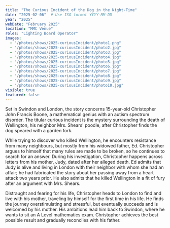 ```yaml
---
title: "The Curious Incident of the Dog in the Night-Time"
date: "2025-02-06"  # Use ISO format YYYY-MM-DD
year: "2025"
webDate: "February 2025"
location: "MMC Venue"
roles: "Lighting Board Operator"
images:
  - "/photos/shows/2025-curiousIncident/photo1.png"
  - "/photos/shows/2025-curiousIncident/photo2.jpg"
  - "/photos/shows/2025-curiousIncident/photo3.jpg"
  - "/photos/shows/2025-curiousIncident/photo4.jpg"
  - "/photos/shows/2025-curiousIncident/photo5.jpg"
  - "/photos/shows/2025-curiousIncident/photo6.jpg"
  - "/photos/shows/2025-curiousIncident/photo7.jpg"
  - "/photos/shows/2025-curiousIncident/photo8.jpg"
  - "/photos/shows/2025-curiousIncident/photo9.jpg"
  - "/photos/shows/2025-curiousIncident/photo10.jpg"
visible: true
featured: false
---
```

Set in Swindon and London, the story concerns 15-year-old Christopher John Francis Boone, a mathematical genius with an autism spectrum disorder. The titular curious incident is the mystery surrounding the death of Wellington, his neighbor Mrs. Shears' poodle, after Christopher finds the dog speared with a garden fork.<br />

While trying to discover who killed Wellington, he encounters resistance from many neighbours, but mostly from his widowed father, Ed. Christopher argues to himself that many rules are made to be broken, so he continues to search for an answer. During his investigation, Christopher happens across letters from his mother, Judy, dated after her alleged death. Ed admits that Judy is alive and living in London with their neighbor with whom she had an affair; he had fabricated the story about her passing away from a heart attack two years prior. He also admits that he killed Wellington in a fit of fury after an argument with Mrs. Shears.<br />

Distraught and fearing for his life, Christopher heads to London to find and live with his mother, traveling by himself for the first time in his life. He finds the journey overstimulating and stressful, but eventually succeeds and is welcomed by his mother. His ambitions lead him back to Swindon, where he wants to sit an A Level mathematics exam. Christopher achieves the best possible result and gradually reconciles with his father.